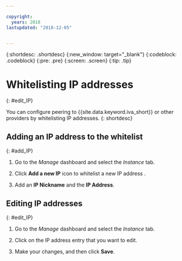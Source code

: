 ```yaml
---

copyright:
  years: 2018
lastupdated: "2018-12-05"


---
```


{:shortdesc: .shortdesc}
{:new_window: target="_blank"}
{:codeblock: .codeblock}
{:pre: .pre}
{:screen: .screen}
{:tip: .tip}

# Whitelisting IP addresses
{: #edit_IP}

You can configure peering to {{site.data.keyword.iva_short}} or other providers by whitelisting IP addresses.
{: shortdesc}

## Adding an IP address to the whitelist
{: #add_IP}

1. Go to the _Manage_ dashboard and select the _Instance_ tab.

1. Click **Add a new IP** icon to whitelist a new IP address .

1. Add an **IP Nickname** and the **IP Address**.

## Editing IP addresses
{: #edit_IP}

1. Go to the _Manage_ dashboard and select the _Instance_ tab.

1. Click on the IP address entry that you want to edit.

1. Make your changes, and then click **Save**.

